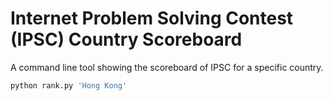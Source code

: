 # Internet Problem Solving Contest (IPSC) Country Scoreboard

A command line tool showing the scoreboard of IPSC for a specific country.

```bash
python rank.py 'Hong Kong'
```
